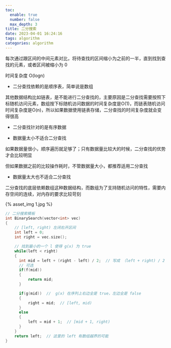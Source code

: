 ```yaml
---
toc:
  enable: true
  number: false
  max_depth: 3
title: 二分搜索
date: 2023-04-01 16:24:16
tags: algorithm
categories: algorithm
---
```


每次通过跟区间的中间元素对比，将待查找的区间缩小为之前的一半，直到找到查找的元素，或者区间被缩小为 0

时间复杂度 O(logn)

- 二分查找依赖的是顺序表，简单说是数组

其他数据结构比如链表，是不能进行二分查找的，主要原因是二分查找需要按照下标随机访问元素，数组按下标随机访问数据的时间复杂度是O(1)，而链表随机访问时间复杂度是O(n)，所以如果数据使用链表存储，二分查找的时间复杂度就会变得很高

- 二分查找针对的是有序数据

- 数据量太小不适合二分查找

如果数据量很小，顺序遍历就足够了；只有数据量比较大的时候，二分查找的优势才会比较明显

但如果数据之前的比较操作耗时，不管数据量大小，都推荐适用二分查找

- 数据量太大也不适合二分查找

二分查找的底层依赖数组这种数据结构，而数组为了支持随机访问的特性，需要内存空间的连续，对内存的要求比较苛刻

{% asset_img 1.jpg %}

```cpp
// 二分搜索模板
int BinarySearch(vector<int> vec)
{
    // [left, right) 左闭右开区间
    int left = 0;
    int right = vec.size();

    // 找到最小的一个 l 使得 g(x) 为 true
    while(left < right)
    {
      int mid = left + (right - left) / 2;  // 写成 （left + right) / 2 有可能溢出，故写成这个形式
      // 可选
      if(f(mid))
      {
          return mid;
      }

      if(g(mid))  //  g(x) 在序列上右边全是 true，左边全是 false 
      {
          right = mid;  // [left, mid)
      }
      else
      {
          left = mid + 1;  // [mid + 1, right)
      }
    }
    return left;  // 这里的 left 有数组越界的可能
}
```